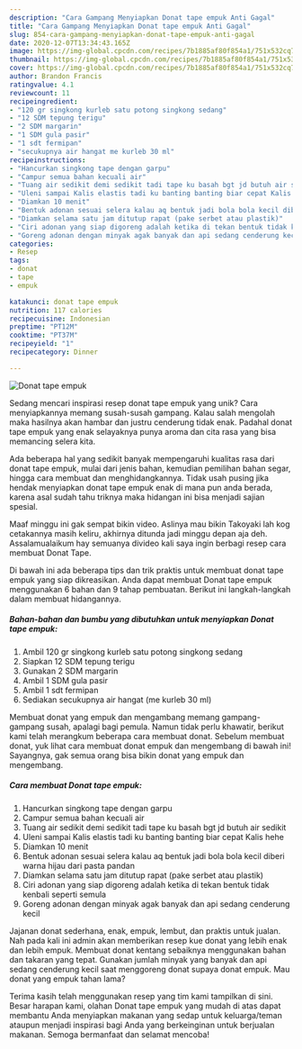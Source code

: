 ```yaml
---
description: "Cara Gampang Menyiapkan Donat tape empuk Anti Gagal"
title: "Cara Gampang Menyiapkan Donat tape empuk Anti Gagal"
slug: 854-cara-gampang-menyiapkan-donat-tape-empuk-anti-gagal
date: 2020-12-07T13:34:43.165Z
image: https://img-global.cpcdn.com/recipes/7b1885af80f854a1/751x532cq70/donat-tape-empuk-foto-resep-utama.jpg
thumbnail: https://img-global.cpcdn.com/recipes/7b1885af80f854a1/751x532cq70/donat-tape-empuk-foto-resep-utama.jpg
cover: https://img-global.cpcdn.com/recipes/7b1885af80f854a1/751x532cq70/donat-tape-empuk-foto-resep-utama.jpg
author: Brandon Francis
ratingvalue: 4.1
reviewcount: 11
recipeingredient:
- "120 gr singkong kurleb satu potong singkong sedang"
- "12 SDM tepung terigu"
- "2 SDM margarin"
- "1 SDM gula pasir"
- "1 sdt fermipan"
- "secukupnya air hangat me kurleb 30 ml"
recipeinstructions:
- "Hancurkan singkong tape dengan garpu"
- "Campur semua bahan kecuali air"
- "Tuang air sedikit demi sedikit tadi tape ku basah bgt jd butuh air sedikit"
- "Uleni sampai Kalis elastis tadi ku banting banting biar cepat Kalis hehe"
- "Diamkan 10 menit"
- "Bentuk adonan sesuai selera kalau aq bentuk jadi bola bola kecil diberi warna hijau dari pasta pandan"
- "Diamkan selama satu jam ditutup rapat (pake serbet atau plastik)"
- "Ciri adonan yang siap digoreng adalah ketika di tekan bentuk tidak kenbali seperti semula"
- "Goreng adonan dengan minyak agak banyak dan api sedang cenderung kecil"
categories:
- Resep
tags:
- donat
- tape
- empuk

katakunci: donat tape empuk 
nutrition: 117 calories
recipecuisine: Indonesian
preptime: "PT12M"
cooktime: "PT37M"
recipeyield: "1"
recipecategory: Dinner

---
```



![Donat tape empuk](https://img-global.cpcdn.com/recipes/7b1885af80f854a1/751x532cq70/donat-tape-empuk-foto-resep-utama.jpg)

Sedang mencari inspirasi resep donat tape empuk yang unik? Cara menyiapkannya memang susah-susah gampang. Kalau salah mengolah maka hasilnya akan hambar dan justru cenderung tidak enak. Padahal donat tape empuk yang enak selayaknya punya aroma dan cita rasa yang bisa memancing selera kita.

Ada beberapa hal yang sedikit banyak mempengaruhi kualitas rasa dari donat tape empuk, mulai dari jenis bahan, kemudian pemilihan bahan segar, hingga cara membuat dan menghidangkannya. Tidak usah pusing jika hendak menyiapkan donat tape empuk enak di mana pun anda berada, karena asal sudah tahu triknya maka hidangan ini bisa menjadi sajian spesial.

Maaf minggu ini gak sempat bikin video. Aslinya mau bikin Takoyaki lah kog cetakannya masih keliru, akhirnya ditunda jadi minggu depan aja deh. Assalamualaikum hay semuanya divideo kali saya ingin berbagi resep cara membuat Donat Tape.


Di bawah ini ada beberapa tips dan trik praktis untuk membuat donat tape empuk yang siap dikreasikan. Anda dapat membuat Donat tape empuk menggunakan 6 bahan dan 9 tahap pembuatan. Berikut ini langkah-langkah dalam membuat hidangannya.

<!--inarticleads1-->

##### Bahan-bahan dan bumbu yang dibutuhkan untuk menyiapkan Donat tape empuk:

1. Ambil 120 gr singkong kurleb satu potong singkong sedang
1. Siapkan 12 SDM tepung terigu
1. Gunakan 2 SDM margarin
1. Ambil 1 SDM gula pasir
1. Ambil 1 sdt fermipan
1. Sediakan secukupnya air hangat (me kurleb 30 ml)


Membuat donat yang empuk dan mengambang memang gampang-gampang susah, apalagi bagi pemula. Namun tidak perlu khawatir, berikut kami telah merangkum beberapa cara membuat donat. Sebelum membuat donat, yuk lihat cara membuat donat empuk dan mengembang di bawah ini! Sayangnya, gak semua orang bisa bikin donat yang empuk dan mengembang. 

<!--inarticleads2-->

##### Cara membuat Donat tape empuk:

1. Hancurkan singkong tape dengan garpu
1. Campur semua bahan kecuali air
1. Tuang air sedikit demi sedikit tadi tape ku basah bgt jd butuh air sedikit
1. Uleni sampai Kalis elastis tadi ku banting banting biar cepat Kalis hehe
1. Diamkan 10 menit
1. Bentuk adonan sesuai selera kalau aq bentuk jadi bola bola kecil diberi warna hijau dari pasta pandan
1. Diamkan selama satu jam ditutup rapat (pake serbet atau plastik)
1. Ciri adonan yang siap digoreng adalah ketika di tekan bentuk tidak kenbali seperti semula
1. Goreng adonan dengan minyak agak banyak dan api sedang cenderung kecil


Jajanan donat sederhana, enak, empuk, lembut, dan praktis untuk jualan. Nah pada kali ini admin akan memberikan resep kue donat yang lebih enak dan lebih empuk. Membuat donat kentang sebaiknya menggunakan bahan dan takaran yang tepat. Gunakan jumlah minyak yang banyak dan api sedang cenderung kecil saat menggoreng donat supaya donat empuk. Mau donat yang empuk tahan lama? 

Terima kasih telah menggunakan resep yang tim kami tampilkan di sini. Besar harapan kami, olahan Donat tape empuk yang mudah di atas dapat membantu Anda menyiapkan makanan yang sedap untuk keluarga/teman ataupun menjadi inspirasi bagi Anda yang berkeinginan untuk berjualan makanan. Semoga bermanfaat dan selamat mencoba!
